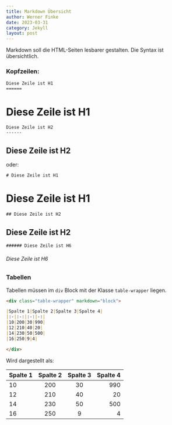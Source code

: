 ```yaml
---
title: Markdown Übersicht
author: Werner Finke
date: 2023-03-31
category: Jekyll
layout: post
---
```


Markdown soll die HTML-Seiten lesbarer gestalten.
Die Syntax ist übersichtlich.
### Kopfzeilen:
```
Diese Zeile ist H1
======
```
Diese Zeile ist H1
======
```
Diese Zeile ist H2
------
```
Diese Zeile ist H2
------
oder:

`# Diese Zeile ist H1`
# Diese Zeile ist H1
`## Diese Zeile ist H2`
## Diese Zeile ist H2
`###### Diese Zeile ist H6`
###### Diese Zeile ist H6
### Tabellen
Tabellen müssen im `div` Block mit der Klasse `table-wrapper` liegen.
```markdown
<div class="table-wrapper" markdown="block">

|Spalte 1|Spalte 2|Spalte 3|Spalte 4|
|:-|:-:|:-:|-:|
|10|200|30|990|
|12|210|40|20|
|14|230|50|500|
|16|250|9|4|

</div>
```
Wird dargestellt als:
<div class="table-wrapper" markdown="block">

|Spalte 1|Spalte 2|Spalte 3|Spalte 4|
|:-|:-:|:-:|-:|
|10|200|30|990|
|12|210|40|20|
|14|230|50|500|
|16|250|9|4|

</div>
